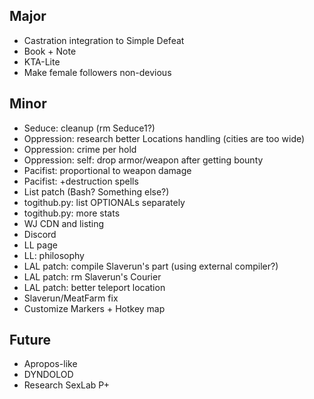 ## Major
- Castration integration to Simple Defeat
- Book + Note
- KTA-Lite
- Make female followers non-devious

## Minor
- Seduce: cleanup (rm Seduce1?)
- Oppression: research better Locations handling (cities are too wide)
- Oppression: crime per hold
- Oppression: self: drop armor/weapon after getting bounty 
- Pacifist: proportional to weapon damage
- Pacifist: +destruction spells
- List patch (Bash? Something else?)
- togithub.py: list OPTIONALs separately
- togithub.py: more stats
- WJ CDN and listing
- Discord
- LL page
- LL: philosophy
- LAL patch: compile Slaverun's part (using external compiler?)
- LAL patch: rm Slaverun's Courier
- LAL patch: better teleport location
- Slaverun/MeatFarm fix
- Customize Markers + Hotkey map

## Future
- Apropos-like
- DYNDOLOD
- Research SexLab P+

